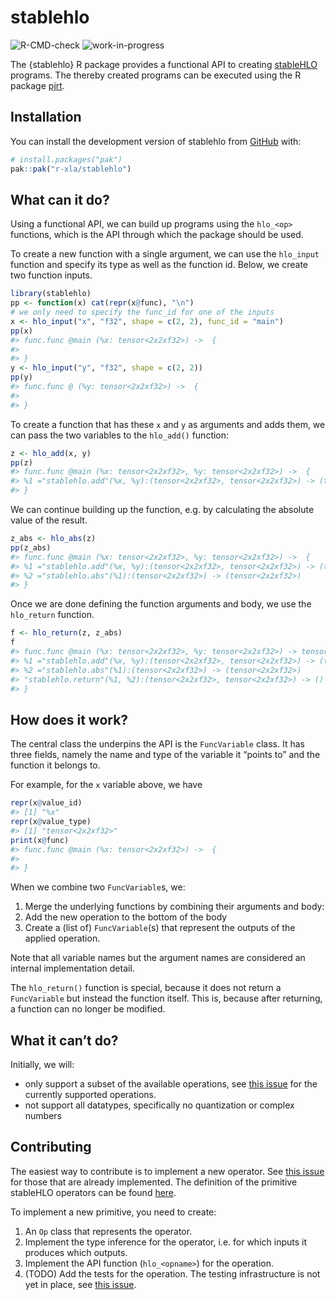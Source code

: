 
<!-- README.md is generated from README.Rmd. Please edit that file -->

# stablehlo

<!-- badges: start -->

![R-CMD-check](https://github.com/r-xla/stablehlo/actions/workflows/R-CMD-check.yaml/badge.svg)
![work-in-progress](https://img.shields.io/badge/status-work%20in%20progress-yellow)
<!-- badges: end -->

The {stablehlo} R package provides a functional API to creating
[stableHLO](https://github.com/openxla/stablehlo) programs. The thereby
created programs can be executed using the R package
[pjrt](https://github.com/r-xla/pjrt).

## Installation

You can install the development version of stablehlo from
[GitHub](https://github.com/) with:

``` r
# install.packages("pak")
pak::pak("r-xla/stablehlo")
```

## What can it do?

Using a functional API, we can build up programs using the `hlo_<op>`
functions, which is the API through which the package should be used.

To create a new function with a single argument, we can use the
`hlo_input` function and specify its type as well as the function id.
Below, we create two function inputs.

``` r
library(stablehlo)
pp <- function(x) cat(repr(x@func), "\n")
# we only need to specify the func_id for one of the inputs
x <- hlo_input("x", "f32", shape = c(2, 2), func_id = "main")
pp(x)
#> func.func @main (%x: tensor<2x2xf32>) ->  {
#> 
#> }
y <- hlo_input("y", "f32", shape = c(2, 2))
pp(y)
#> func.func @ (%y: tensor<2x2xf32>) ->  {
#> 
#> }
```

To create a function that has these `x` and `y` as arguments and adds
them, we can pass the two variables to the `hlo_add()` function:

``` r
z <- hlo_add(x, y)
pp(z)
#> func.func @main (%x: tensor<2x2xf32>, %y: tensor<2x2xf32>) ->  {
#> %1 ="stablehlo.add"(%x, %y):(tensor<2x2xf32>, tensor<2x2xf32>) -> (tensor<2x2xf32>)
#> }
```

We can continue building up the function, e.g. by calculating the
absolute value of the result.

``` r
z_abs <- hlo_abs(z)
pp(z_abs)
#> func.func @main (%x: tensor<2x2xf32>, %y: tensor<2x2xf32>) ->  {
#> %1 ="stablehlo.add"(%x, %y):(tensor<2x2xf32>, tensor<2x2xf32>) -> (tensor<2x2xf32>)
#> %2 ="stablehlo.abs"(%1):(tensor<2x2xf32>) -> (tensor<2x2xf32>)
#> }
```

Once we are done defining the function arguments and body, we use the
`hlo_return` function.

``` r
f <- hlo_return(z, z_abs)
f
#> func.func @main (%x: tensor<2x2xf32>, %y: tensor<2x2xf32>) -> tensor<2x2xf32>, tensor<2x2xf32> {
#> %1 ="stablehlo.add"(%x, %y):(tensor<2x2xf32>, tensor<2x2xf32>) -> (tensor<2x2xf32>)
#> %2 ="stablehlo.abs"(%1):(tensor<2x2xf32>) -> (tensor<2x2xf32>)
#> "stablehlo.return"(%1, %2):(tensor<2x2xf32>, tensor<2x2xf32>) -> ()
#> }
```

## How does it work?

The central class the underpins the API is the `FuncVariable` class. It
has three fields, namely the name and type of the variable it “points
to” and the function it belongs to.

For example, for the `x` variable above, we have

``` r
repr(x@value_id)
#> [1] "%x"
repr(x@value_type)
#> [1] "tensor<2x2xf32>"
print(x@func)
#> func.func @main (%x: tensor<2x2xf32>) ->  {
#> 
#> }
```

When we combine two `FuncVariable`s, we:

1.  Merge the underlying functions by combining their arguments and
    body:
2.  Add the new operation to the bottom of the body
3.  Create a (list of) `FuncVariable`(s) that represent the outputs of
    the applied operation.

Note that all variable names but the argument names are considered an
internal implementation detail.

The `hlo_return()` function is special, because it does not return a
`FuncVariable` but instead the function itself. This is, because after
returning, a function can no longer be modified.

## What it can’t do?

Initially, we will:

- only support a subset of the available operations, see [this
  issue](https://github.com/r-xla/stablehlo/issues/6) for the currently
  supported operations.
- not support all datatypes, specifically no quantization or complex
  numbers

## Contributing

The easiest way to contribute is to implement a new operator. See [this
issue](https://github.com/r-xla/stablehlo/issues/6) for those that are
already implemented. The definition of the primitive stableHLO operators
can be found [here](https://openxla.org/stablehlo/spec#ops).

To implement a new primitive, you need to create:

1.  An `Op` class that represents the operator.
2.  Implement the type inference for the operator, i.e. for which inputs
    it produces which outputs.
3.  Implement the API function (`hlo_<opname>`) for the operation.
4.  (TODO) Add the tests for the operation. The testing infrastructure
    is not yet in place, see [this
    issue](https://github.com/r-xla/stablehlo/issues/9).
